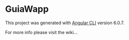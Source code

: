 # GuiaWapp

This project was generated with [Angular CLI](https://github.com/angular/angular-cli) version 6.0.7.

For more info please visit the wiki...